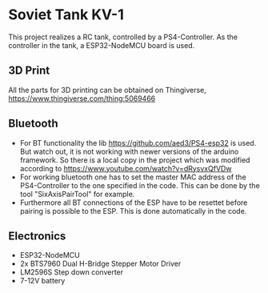 # Soviet Tank KV-1
This project realizes a RC tank, controlled by a PS4-Controller. As the controller in the tank, a ESP32-NodeMCU board is used.
## 3D Print
All the parts for 3D printing can be obtained on Thingiverse, https://www.thingiverse.com/thing:5069466
## Bluetooth
- For BT functionality the lib https://github.com/aed3/PS4-esp32 is used. But watch out, it is not working with newer versions of the arduino framework. So there is a local copy in the project which was modified according to https://www.youtube.com/watch?v=dRysvxQfVDw
- For working bluetooth one has to set the master MAC address of the PS4-Controller to the one specified in the code. This can be done by the tool "SixAxisPairTool" for example.
- Furthermore all BT connections of the ESP have to be resettet before pairing is possible to the ESP. This is done automatically in the code.
## Electronics
- ESP32-NodeMCU
- 2x BTS7960 Dual H-Bridge Stepper Motor Driver
- LM2596S Step down converter
- 7-12V battery
